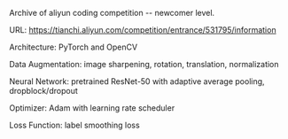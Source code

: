 Archive of aliyun coding competition -- newcomer level.

URL: https://tianchi.aliyun.com/competition/entrance/531795/information

Architecture: PyTorch and OpenCV

Data Augmentation: image sharpening, rotation, translation, normalization

Neural Network: pretrained ResNet-50 with adaptive average pooling, dropblock/dropout

Optimizer: Adam with learning rate scheduler

Loss Function: label smoothing loss
